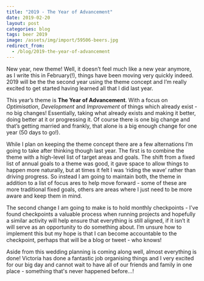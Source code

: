 ```yaml
---
title: "2019 - The Year of Advancement"
date: 2019-02-20
layout: post
categories: blog
tags: beer 2019
image: /assets/img/import/59506-beers.jpg
redirect_from:
  - /blog/2019-the-year-of-advancement
---
```


New year, new theme! Well, it doesn’t feel much like a new year anymore, as I write this in February(!), things have been moving very quickly indeed. 2019 will be the the second year using the theme concept and I’m really excited to get started having learned all that I did last year.

This year’s theme is **The Year of Advancement**. With a focus on _Optimisation_, _Development_ and _Improvement_ of things which already exist - no big changes! Essentially, taking what already exists and making it better, doing better at it or progressing it. Of course there is one big change and that’s getting married and frankly, that alone is a big enough change for one year (50 days to go!).

While I plan on keeping the theme concept there are a few alternations I’m going to take after thinking though last year. The first is to combine the theme with a high-level list of target areas and goals. The shift from a fixed list of annual goals to a theme was good, it gave space to allow things to happen more naturally, but at times it felt I was ‘riding the wave’ rather than driving progress. So instead I am going to maintain both, the theme in addition to a list of focus ares to help move forward - some of these are more traditional fixed goals, others are areas where I just need to be more aware and keep them in mind.

The second change I am going to make is to hold monthly checkpoints - I’ve found checkpoints a valuable process when running projects and hopefully a similar activity will help ensure that everything is still aligned, if it isn’t it will serve as an opportunity to do something about. I’m unsure how to implement this but my hope is that I can become accountable to the checkpoint, perhaps that will be a blog or tweet - who knows!

Aside from this wedding planning is coming along well, almost everything is done! Victoria has done a fantastic job organising things and I very excited for our big day and cannot wait to have all of our friends and family in one place - something that's never happened before...!
